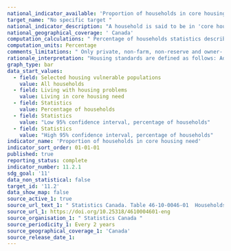 ```yaml
---
national_indicator_available: 'Proportion of households in core housing need'
target_name: "No specific target "
national_indicator_description: "A household is said to be in 'core housing need' if its housing falls below at least one of the adequacy, affordability or suitability standards and it would have to spend 30% or more of its total before-tax income to pay the median rent of alternative local housing that is acceptable (meets all three housing standards)."
national_geographical_coverage: ' Canada'
computation_calculations: " Percentage of households statistics describe the proportion of all households for each 'Living with housing problems' category."
computation_units: Percentage
comments_limitations: " Only private, non-farm, non-reserve and owner- or renter-households with incomes greater than zero and shelter-cost-to-income ratios less than 100% are assessed for ‘core housing need.’ Non-family households with at least one maintainer aged 15 to 29 attending school are considered not to be in ‘core housing need’ regardless of their housing circumstances. Attending school is considered a transitional phase, and low incomes earned by student households are viewed as being a temporary condition."
rationale_interpretation: "Housing standards are defined as follows: Adequate housing is reported by their residents as not requiring any major repairs. Affordable housing has shelter costs equal to less than 30% of total before-tax household income. Suitable housing has enough bedrooms for the size and composition of resident households according to National Occupancy Standard (NOS) requirements."
graph_type: bar
data_start_values:
  - field: Selected housing vulnerable populations
    value: All households
  - field: Living with housing problems
    value: Living in core housing need
  - field: Statistics
    value: Percentage of households
  - field: Statistics
    value: "Low 95% confidence interval, percentage of households"
  - field: Statistics
    value: "High 95% confidence interval, percentage of households"
indicator_name: 'Proportion of households in core housing need'
indicator_sort_order: 01-01-01
published: true
reporting_status: complete
indicator_number: 11.2.1
sdg_goal: '11'
data_non_statistical: false
target_id: '11.2'
data_show_map: false
source_active_1: true
source_url_text_1: " Statistics Canada. Table 46-10-0046-01  Households living with housing problems, by selected housing-vulnerable populations and core housing need including adequacy, affordability and suitability standards"
source_url_1: https://doi.org/10.25318/4610004601-eng
source_organisation_1: " Statistics Canada "
source_periodicity_1: Every 2 years
source_geographical_coverage_1: 'Canada'
source_release_date_1: 
---
```


